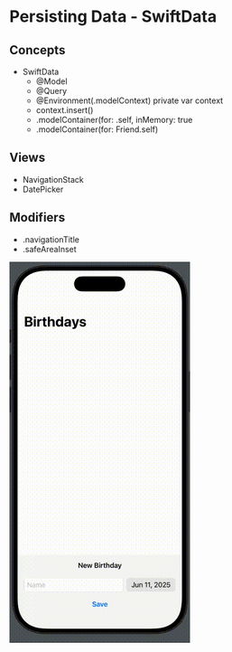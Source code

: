 # Persisting Data - SwiftData

## Concepts
- SwiftData
  - @Model 
  - @Query
  - @Environment(\.modelContext) private var context
  - context.insert(<your-model-instance>)
  - .modelContainer(for: <Model>.self, inMemory: true
  - .modelContainer(for: Friend.self)

## Views
- NavigationStack
- DatePicker

## Modifiers
- .navigationTitle
- .safeAreaInset


![Demo](README_assets/output.gif)


